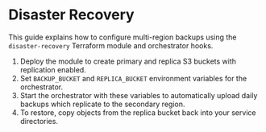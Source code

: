 # Disaster Recovery

This guide explains how to configure multi-region backups using the `disaster-recovery` Terraform module and orchestrator hooks.

1. Deploy the module to create primary and replica S3 buckets with replication enabled.
2. Set `BACKUP_BUCKET` and `REPLICA_BUCKET` environment variables for the orchestrator.
3. Start the orchestrator with these variables to automatically upload daily backups which replicate to the secondary region.
4. To restore, copy objects from the replica bucket back into your service directories.
